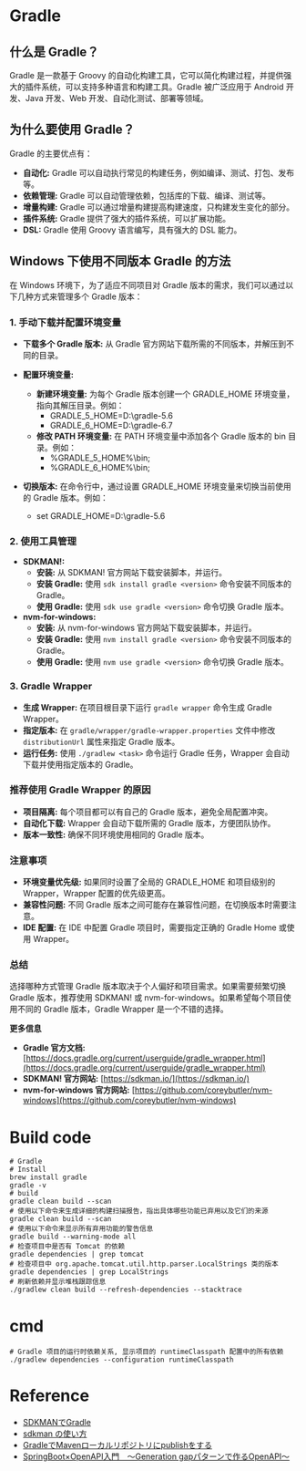 Gradle
=====

## 什么是 Gradle？

Gradle 是一款基于 Groovy 的自动化构建工具，它可以简化构建过程，并提供强大的插件系统，可以支持多种语言和构建工具。Gradle 被广泛应用于 Android 开发、Java 开发、Web 开发、自动化测试、部署等领域。

## 为什么要使用 Gradle？

Gradle 的主要优点有： 

* **自动化:** Gradle 可以自动执行常见的构建任务，例如编译、测试、打包、发布等。
* **依赖管理:** Gradle 可以自动管理依赖，包括库的下载、编译、测试等。
* **增量构建:** Gradle 可以通过增量构建提高构建速度，只构建发生变化的部分。
* **插件系统:** Gradle 提供了强大的插件系统，可以扩展功能。
* **DSL:** Gradle 使用 Groovy 语言编写，具有强大的 DSL 能力。

## Windows 下使用不同版本 Gradle 的方法

在 Windows 环境下，为了适应不同项目对 Gradle 版本的需求，我们可以通过以下几种方式来管理多个 Gradle 版本：

### 1. **手动下载并配置环境变量**

* **下载多个 Gradle 版本:** 从 Gradle 官方网站下载所需的不同版本，并解压到不同的目录。
* **配置环境变量:**
    * **新建环境变量:** 为每个 Gradle 版本创建一个 GRADLE_HOME 环境变量，指向其解压目录。例如：
        * GRADLE_5_HOME=D:\gradle-5.6
        * GRADLE_6_HOME=D:\gradle-6.7
    * **修改 PATH 环境变量:** 在 PATH 环境变量中添加各个 Gradle 版本的 bin 目录。例如：
        * %GRADLE_5_HOME%\bin;
        * %GRADLE_6_HOME%\bin;

* **切换版本:** 在命令行中，通过设置 GRADLE_HOME 环境变量来切换当前使用的 Gradle 版本。例如：
    * set GRADLE_HOME=D:\gradle-5.6

### 2. **使用工具管理**

* **SDKMAN!:**
    * **安装:** 从 SDKMAN! 官方网站下载安装脚本，并运行。
    * **安装 Gradle:** 使用 `sdk install gradle <version>` 命令安装不同版本的 Gradle。
    * **使用 Gradle:** 使用 `sdk use gradle <version>` 命令切换 Gradle 版本。
* **nvm-for-windows:**
    * **安装:** 从 nvm-for-windows 官方网站下载安装脚本，并运行。
    * **安装 Gradle:** 使用 `nvm install gradle <version>` 命令安装不同版本的 Gradle。
    * **使用 Gradle:** 使用 `nvm use gradle <version>` 命令切换 Gradle 版本。

### 3. **Gradle Wrapper**

* **生成 Wrapper:** 在项目根目录下运行 `gradle wrapper` 命令生成 Gradle Wrapper。
* **指定版本:** 在 `gradle/wrapper/gradle-wrapper.properties` 文件中修改 `distributionUrl` 属性来指定 Gradle 版本。
* **运行任务:** 使用 `./gradlew <task>` 命令运行 Gradle 任务，Wrapper 会自动下载并使用指定版本的 Gradle。

### 推荐使用 Gradle Wrapper 的原因

* **项目隔离:** 每个项目都可以有自己的 Gradle 版本，避免全局配置冲突。
* **自动化下载:** Wrapper 会自动下载所需的 Gradle 版本，方便团队协作。
* **版本一致性:** 确保不同环境使用相同的 Gradle 版本。

### 注意事项

* **环境变量优先级:** 如果同时设置了全局的 GRADLE_HOME 和项目级别的 Wrapper，Wrapper 配置的优先级更高。
* **兼容性问题:** 不同 Gradle 版本之间可能存在兼容性问题，在切换版本时需要注意。
* **IDE 配置:** 在 IDE 中配置 Gradle 项目时，需要指定正确的 Gradle Home 或使用 Wrapper。

### 总结

选择哪种方式管理 Gradle 版本取决于个人偏好和项目需求。如果需要频繁切换 Gradle 版本，推荐使用 SDKMAN! 或 nvm-for-windows。如果希望每个项目使用不同的 Gradle 版本，Gradle Wrapper 是一个不错的选择。

**更多信息**

* **Gradle 官方文档:** [https://docs.gradle.org/current/userguide/gradle_wrapper.html](https://docs.gradle.org/current/userguide/gradle_wrapper.html)
* **SDKMAN! 官方网站:** [https://sdkman.io/](https://sdkman.io/)
* **nvm-for-windows 官方网站:** [https://github.com/coreybutler/nvm-windows](https://github.com/coreybutler/nvm-windows)

# Build code
```shell
# Gradle
# Install
brew install gradle
gradle -v
# build
gradle clean build --scan
# 使用以下命令来生成详细的构建扫描报告，指出具体哪些功能已弃用以及它们的来源
gradle clean build --scan
# 使用以下命令来显示所有弃用功能的警告信息
gradle build --warning-mode all
# 检查项目中是否有 Tomcat 的依赖
gradle dependencies | grep tomcat
# 检查项目中 org.apache.tomcat.util.http.parser.LocalStrings 类的版本
gradle dependencies | grep LocalStrings
# 刷新依赖并显示堆栈跟踪信息
./gradlew clean build --refresh-dependencies --stacktrace
```

# cmd
```shell
# Gradle 项目的运行时依赖关系, 显示项目的 runtimeClasspath 配置中的所有依赖
./gradlew dependencies --configuration runtimeClasspath
```

# Reference

- [SDKMANでGradle](https://qiita.com/kuroui2/items/e25aa278e755472294d4)
- [sdkman の使い方](https://qiita.com/ekzemplaro/items/35b3581bb322f0f4d9a3)
- [GradleでMavenローカルリポジトリにpublishをする](https://qiita.com/yoyoyo_pg/items/61ea8dc2e4e434f53f99)
- [SpringBoot×OpenAPI入門　〜Generation gapパターンで作るOpenAPI〜](https://qiita.com/haruto167/items/219bb0b0167804d0c922)
